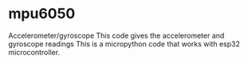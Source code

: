 # mpu6050
Accelerometer/gyroscope
This code gives the accelerometer and gyroscope readings
This is a micropython code that works with esp32 microcontroller.
